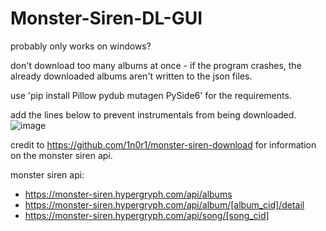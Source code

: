 # Monster-Siren-DL-GUI

probably only works on windows?

don't download too many albums at once - if the program crashes, the already downloaded albums aren't written to the json files.

use 'pip install Pillow pydub mutagen PySide6' for the requirements.

add the lines below to prevent instrumentals from being downloaded.
![image](https://github.com/arthurwww/Monster-Siren-DL-GUI/assets/127904972/52d7a050-01c7-4a79-b19b-15c5224be54a)


credit to https://github.com/1n0r1/monster-siren-download for information on the monster siren api.

monster siren api:
 - https://monster-siren.hypergryph.com/api/albums
 - https://monster-siren.hypergryph.com/api/album/[album_cid]/detail
 - https://monster-siren.hypergryph.com/api/song/[song_cid]
